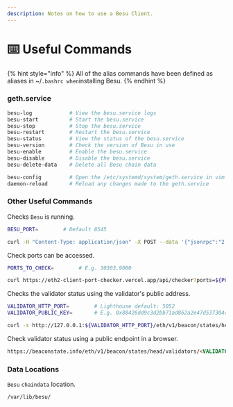 ```yaml
---
description: Notes on how to use a Besu Client.
---
```


# ⌨️ Useful Commands

{% hint style="info" %}
All of the alias commands have been defined as aliases in \~/`.bashrc when`installing Besu.
{% endhint %}

### geth.service

```bash
besu-log            # View the besu.service logs
besu-start          # Start the besu.service
besu-stop           # Stop the besu.service
besu-restart        # Restart the besu.service
besu-status         # View the status of the besu.service
besu-version        # Check the version of Besu in use
besu-enable         # Enable the besu.service
besu-disable        # Disable the besu.service
besu-delete-data    # Delete all Besu chain data

besu-config         # Open the /etc/systemd/system/geth.service in vim
daemon-reload       # Reload any changes made to the geth.service
```

### Other Useful Commands

Checks `Besu` is running.

```bash
BESU_PORT=        # Default 8545

curl -H "Content-Type: application/json" -X POST --data '{"jsonrpc":"2.0","method":"web3_clientVersion","params":[],"id":67}' http://localhost:${GETH_PORT}
```

Check ports can be accessed.

```bash
PORTS_TO_CHECK=        # E.g. 30303,9000

curl https://eth2-client-port-checker.vercel.app/api/checker?ports=${PORTS_TO_CHECK}
```

Checks the validator status using the validator's public address.

```bash
VALIDATOR_HTTP_PORT=        # Lighthouse default: 5052
VALIDATOR_PUBLIC_KEY=       # E.g. 0x88426dd9c3d2bb71ad862a2e47d537304de528e88f5164f6db6ec423f1f7ed24d050c27ae4df45b37d2a4931fc820edf

curl -s http://127.0.0.1:${VALIDATOR_HTTP_PORT}/eth/v1/beacon/states/head/validators/${VALIDATOR_PUBLIC_KEY} |jq
```

Check validator status using a public endpoint in a browser.

```html
https://beaconstate.info/eth/v1/beacon/states/head/validators/<VALIDATOR_PUBLIC_KEY>
```

### Data Locations

`Besu` `chaindata` location.

```
/var/lib/besu/
```
